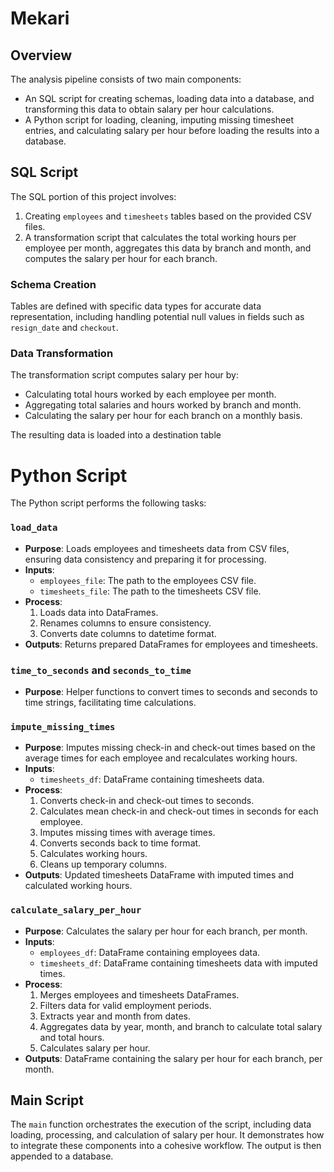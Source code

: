 # Mekari

## Overview

The analysis pipeline consists of two main components:
- An SQL script for creating schemas, loading data into a database, and transforming this data to obtain salary per hour calculations.
- A Python script for loading, cleaning, imputing missing timesheet entries, and calculating salary per hour before loading the results into a database.

## SQL Script

The SQL portion of this project involves:
1. Creating `employees` and `timesheets` tables based on the provided CSV files.
2. A transformation script that calculates the total working hours per employee per month, aggregates this data by branch and month, and computes the salary per hour for each branch.

### Schema Creation

Tables are defined with specific data types for accurate data representation, including handling potential null values in fields such as `resign_date` and `checkout`.

### Data Transformation

The transformation script computes salary per hour by:
- Calculating total hours worked by each employee per month.
- Aggregating total salaries and hours worked by branch and month.
- Calculating the salary per hour for each branch on a monthly basis.

The resulting data is loaded into a destination table

# Python Script

The Python script performs the following tasks:

### `load_data`
- **Purpose**: Loads employees and timesheets data from CSV files, ensuring data consistency and preparing it for processing.
- **Inputs**:
  - `employees_file`: The path to the employees CSV file.
  - `timesheets_file`: The path to the timesheets CSV file.
- **Process**:
  1. Loads data into DataFrames.
  2. Renames columns to ensure consistency.
  3. Converts date columns to datetime format.
- **Outputs**: Returns prepared DataFrames for employees and timesheets.

### `time_to_seconds` and `seconds_to_time`
- **Purpose**: Helper functions to convert times to seconds and seconds to time strings, facilitating time calculations.

### `impute_missing_times`
- **Purpose**: Imputes missing check-in and check-out times based on the average times for each employee and recalculates working hours.
- **Inputs**:
  - `timesheets_df`: DataFrame containing timesheets data.
- **Process**:
  1. Converts check-in and check-out times to seconds.
  2. Calculates mean check-in and check-out times in seconds for each employee.
  3. Imputes missing times with average times.
  4. Converts seconds back to time format.
  5. Calculates working hours.
  6. Cleans up temporary columns.
- **Outputs**: Updated timesheets DataFrame with imputed times and calculated working hours.

### `calculate_salary_per_hour`
- **Purpose**: Calculates the salary per hour for each branch, per month.
- **Inputs**:
  - `employees_df`: DataFrame containing employees data.
  - `timesheets_df`: DataFrame containing timesheets data with imputed times.
- **Process**:
  1. Merges employees and timesheets DataFrames.
  2. Filters data for valid employment periods.
  3. Extracts year and month from dates.
  4. Aggregates data by year, month, and branch to calculate total salary and total hours.
  5. Calculates salary per hour.
- **Outputs**: DataFrame containing the salary per hour for each branch, per month.

## Main Script

The `main` function orchestrates the execution of the script, including data loading, processing, and calculation of salary per hour. It demonstrates how to integrate these components into a cohesive workflow. The output is then appended to a database. 
